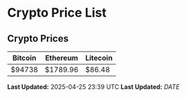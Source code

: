 # Crypto Price List

## Crypto Prices
| Bitcoin | Ethereum | Litecoin |
| ------- | -------- | -------- |
| $94738 | $1789.96 | $86.48 |
**Last Updated:** 2025-04-25 23:39 UTC
**Last Updated:** $DATE$
